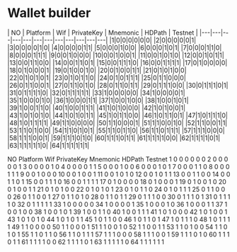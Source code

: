 # Wallet builder

| NO | Platform | Wif | PrivateKey  | Mnemonic | HDPath | Testnet |
|---|---|---|---|---|---|---|---|---|---|---|---|
|1|0|0|0|0|0|0|
|2|0|0|0|0|0|1|
|3|0|0|0|0|1|0|
|4|0|0|0|0|1|1|
|5|0|0|0|1|0|0|
|6|0|0|0|1|0|1|
|7|0|0|0|1|1|0|
|8|0|0|0|1|1|1|
|9|0|0|1|0|0|0|
|10|0|0|1|0|0|1|
|11|0|0|1|0|1|0|
|12|0|0|1|0|1|1|
|13|0|0|1|1|0|0|
|14|0|0|1|1|0|1|
|15|0|0|1|1|1|0|
|16|0|0|1|1|1|1|
|17|0|1|0|0|0|0|
|18|0|1|0|0|0|1|
|19|0|1|0|0|1|0|
|20|0|1|0|0|1|1|
|21|0|1|0|1|0|0|
|22|0|1|0|1|0|1|
|23|0|1|0|1|1|0|
|24|0|1|0|1|1|1|
|25|0|1|1|0|0|0|
|26|0|1|1|0|0|1|
|27|0|1|1|0|1|0|
|28|0|1|1|0|1|1|
|29|0|1|1|1|0|0|
|30|0|1|1|1|0|1|
|31|0|1|1|1|1|0|
|32|0|1|1|1|1|1|
|33|1|0|0|0|0|0|
|34|1|0|0|0|0|1|
|35|1|0|0|0|1|0|
|36|1|0|0|0|1|1|
|37|1|0|0|1|0|0|
|38|1|0|0|1|0|1|
|39|1|0|0|1|1|0|
|40|1|0|0|1|1|1|
|41|1|0|1|0|0|0|
|42|1|0|1|0|0|1|
|43|1|0|1|0|1|0|
|44|1|0|1|0|1|1|
|45|1|0|1|1|0|0|
|46|1|0|1|1|0|1|
|47|1|0|1|1|1|0|
|48|1|0|1|1|1|1|
|49|1|1|0|0|0|0|
|50|1|1|0|0|0|1|
|51|1|1|0|0|1|0|
|52|1|1|0|0|1|1|
|53|1|1|0|1|0|0|
|54|1|1|0|1|0|1|
|55|1|1|0|1|1|0|
|56|1|1|0|1|1|1|
|57|1|1|1|0|0|0|
|58|1|1|1|0|0|1|
|59|1|1|1|0|1|0|
|60|1|1|1|0|1|1|
|61|1|1|1|1|0|0|
|62|1|1|1|1|0|1|
|63|1|1|1|1|1|0|
|64|1|1|1|1|1|1|




NO	Platform	Wif	PrivateKey	Mnemonic	HDPath	Testnet
1	0	0	0	0	0	0
2	0	0	0	0	0	1
3	0	0	0	0	1	0
4	0	0	0	0	1	1
5	0	0	0	1	0	0
6	0	0	0	1	0	1
7	0	0	0	1	1	0
8	0	0	0	1	1	1
9	0	0	1	0	0	0
10	0	0	1	0	0	1
11	0	0	1	0	1	0
12	0	0	1	0	1	1
13	0	0	1	1	0	0
14	0	0	1	1	0	1
15	0	0	1	1	1	0
16	0	0	1	1	1	1
17	0	1	0	0	0	0
18	0	1	0	0	0	1
19	0	1	0	0	1	0
20	0	1	0	0	1	1
21	0	1	0	1	0	0
22	0	1	0	1	0	1
23	0	1	0	1	1	0
24	0	1	0	1	1	1
25	0	1	1	0	0	0
26	0	1	1	0	0	1
27	0	1	1	0	1	0
28	0	1	1	0	1	1
29	0	1	1	1	0	0
30	0	1	1	1	0	1
31	0	1	1	1	1	0
32	0	1	1	1	1	1
33	1	0	0	0	0	0
34	1	0	0	0	0	1
35	1	0	0	0	1	0
36	1	0	0	0	1	1
37	1	0	0	1	0	0
38	1	0	0	1	0	1
39	1	0	0	1	1	0
40	1	0	0	1	1	1
41	1	0	1	0	0	0
42	1	0	1	0	0	1
43	1	0	1	0	1	0
44	1	0	1	0	1	1
45	1	0	1	1	0	0
46	1	0	1	1	0	1
47	1	0	1	1	1	0
48	1	0	1	1	1	1
49	1	1	0	0	0	0
50	1	1	0	0	0	1
51	1	1	0	0	1	0
52	1	1	0	0	1	1
53	1	1	0	1	0	0
54	1	1	0	1	0	1
55	1	1	0	1	1	0
56	1	1	0	1	1	1
57	1	1	1	0	0	0
58	1	1	1	0	0	1
59	1	1	1	0	1	0
60	1	1	1	0	1	1
61	1	1	1	1	0	0
62	1	1	1	1	0	1
63	1	1	1	1	1	0
64	1	1	1	1	1	1
